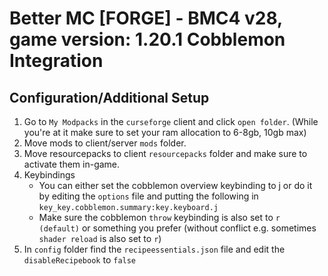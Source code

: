 # Better MC [FORGE] - BMC4 v28, game version: 1.20.1 Cobblemon Integration

## Configuration/Additional Setup

1. Go to `My Modpacks` in the `curseforge` client and click `open folder`. (While you're at it make sure to set your ram allocation to 6-8gb, 10gb max)
2. Move mods to client/server `mods` folder.
3. Move resourcepacks to client `resourcepacks` folder and make sure to activate them in-game.
4. Keybindings
   - You can either set the cobblemon overview keybinding to j or do it by editing the `options` file and putting the following in `key_key.cobblemon.summary:key.keyboard.j`
   - Make sure the cobblemon `throw` keybinding is also set to `r (default)` or something you prefer (without conflict e.g. sometimes `shader reload` is also set to `r`)
5. In `config` folder find the `recipeessentials.json` file and edit the `disableRecipebook` to `false`
